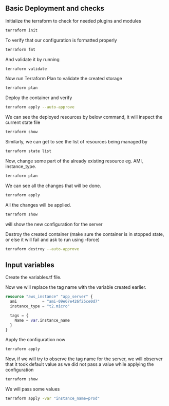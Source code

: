 ## Basic Deployment and checks
Initialize the terraform to check for needed plugins and modules
```sh
terraform init
```
To verify that our configuration is formatted properly
```sh
terraform fmt
```

And validate it by running
```sh
terraform validate
```

Now run Terraform Plan to validate the created storage
```sh
terraform plan
```

Deploy the container and verify
```sh
terraform apply --auto-approve
```

We can see the deployed resources by below command, it will inspect the current state file
```sh
terraform show
```
Similarly, we can get to see the list of resources being managed by
```sh
terraform state list
```

Now, change some part of the already existing resource eg. AMI, instance_type.
```sh
terraform plan
```
We can see all the changes that will be done.

```sh
terraform apply
```
All the changes will be applied.
```sh
terraform show
```
will show the new configuration for the server


Destroy the created container (make sure the container is in stopped state, or else it will fail and ask to run using -force)
```sh
terraform destroy --auto-approve
```

## Input variables

Create the variables.tf file.

Now we will replace the tag name with the variable created earlier.
```tf
resource "aws_instance" "app_server" {
  ami           = "ami-09e67e426f25ce0d7"
  instance_type = "t2.micro"

  tags = {
    Name = var.instance_name
  }
}
```

Apply the configuration now
```sh
terraform apply
```

Now, if we will try to observe the tag name for the server, we will observer that it took default value as we did not pass a value while applying the configuration
```sh
terraform show
```
We will pass some values 
```sh
terraform apply -var "instance_name=prod"
```